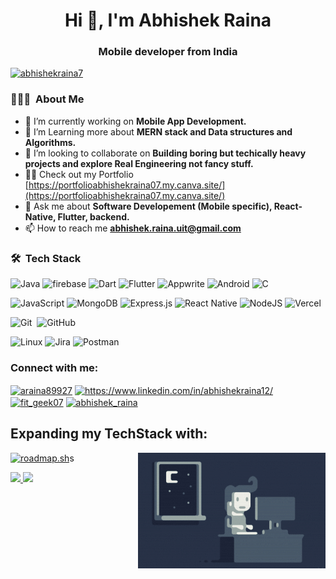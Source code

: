 <h1 align="center">Hi 👋, I'm Abhishek Raina</h1>
<h3 align="center"> Mobile developer from India</h3>

<p align="left"> <a href="https://github.com/ryo-ma/github-profile-trophy"><img src="https://github-profile-trophy.vercel.app/?username=Abhishekraina7" alt="abhishekraina7" /></a> </p>


### 👨🏻‍💻 &nbsp;About Me

- 🔭 I’m currently working on **Mobile App Development.**
- 🌱 I’m Learning more about **MERN stack and Data structures and Algorithms.**
- 👯 I’m looking to collaborate on **Building boring but techically heavy projects and explore Real Engineering not fancy stuff.**
- 👨‍💻 Check out my Portfolio [https://portfolioabhishekraina07.my.canva.site/](https://portfolioabhishekraina07.my.canva.site/)
- 💬 Ask me about **Software Developement (Mobile specific), React-Native, Flutter, backend.** 
- 📫 How to reach me **abhishek.raina.uit@gmail.com**


### 🛠 &nbsp;Tech Stack

![Java](https://img.shields.io/badge/java-%23ED8B00.svg?style=for-the-badge&logo=openjdk&logoColor=white)
<img src="https://www.vectorlogo.zone/logos/firebase/firebase-icon.svg" alt="firebase" width="40" height="40"/>
![Dart](https://img.shields.io/badge/dart-%230175C2.svg?style=for-the-badge&logo=dart&logoColor=white)
![Flutter](https://img.shields.io/badge/Flutter-%2302569B.svg?style=for-the-badge&logo=Flutter&logoColor=white)
![Appwrite](https://img.shields.io/badge/Appwrite-%23FD366E.svg?style=for-the-badge&logo=appwrite&logoColor=white)
![Android](https://img.shields.io/badge/Android-3DDC84?style=for-the-badge&logo=android&logoColor=white)
![C](https://img.shields.io/badge/c-%2300599C.svg?style=for-the-badge&logo=c&logoColor=white)


![JavaScript](https://img.shields.io/badge/javascript-%23323330.svg?style=for-the-badge&logo=javascript&logoColor=%23F7DF1E)
![MongoDB](https://img.shields.io/badge/MongoDB-%234ea94b.svg?style=for-the-badge&logo=mongodb&logoColor=white)
![Express.js](https://img.shields.io/badge/express.js-%23404d59.svg?style=for-the-badge&logo=express&logoColor=%2361DAFB)
![React Native](https://img.shields.io/badge/react_native-%2320232a.svg?style=for-the-badge&logo=react&logoColor=%2361DAFB)
![NodeJS](https://img.shields.io/badge/node.js-6DA55F?style=for-the-badge&logo=node.js&logoColor=white)
![Vercel](https://img.shields.io/badge/vercel-%23000000.svg?style=for-the-badge&logo=vercel&logoColor=white)


![Git](https://img.shields.io/badge/-Git-05122A?style=flat&logo=git)&nbsp;
![GitHub](https://img.shields.io/badge/-GitHub-05122A?style=flat&logo=github)&nbsp;

![Linux](https://img.shields.io/badge/Linux-FCC624?style=for-the-badge&logo=linux&logoColor=black) 
![Jira](https://img.shields.io/badge/jira-%230A0FFF.svg?style=for-the-badge&logo=jira&logoColor=white)
![Postman](https://img.shields.io/badge/Postman-FF6C37?style=for-the-badge&logo=postman&logoColor=white)



<h3 align="left">Connect with me:</h3>
<p align="left">
<a href="https://twitter.com/araina89927" target="blank"><img align="center" src="https://raw.githubusercontent.com/rahuldkjain/github-profile-readme-generator/master/src/images/icons/Social/twitter.svg" alt="araina89927" height="30" width="40" /></a>
<a href="https://linkedin.com/in/https://www.linkedin.com/in/abhishekraina12/" target="blank"><img align="center" src="https://raw.githubusercontent.com/rahuldkjain/github-profile-readme-generator/master/src/images/icons/Social/linked-in-alt.svg" alt="https://www.linkedin.com/in/abhishekraina12/" height="30" width="40" /></a>
<a href="https://instagram.com/fit_geek07" target="blank"><img align="center" src="https://raw.githubusercontent.com/rahuldkjain/github-profile-readme-generator/master/src/images/icons/Social/instagram.svg" alt="fit_geek07" height="30" width="40" /></a>
<a href="https://www.codechef.com/users/abhishek_raina" target="blank"><img align="center" src="https://cdn.jsdelivr.net/npm/simple-icons@3.1.0/icons/codechef.svg" alt="abhishek_raina" height="30" width="40" /></a>
</p>

<!---
Abhishekraina7/Abhishekraina7 is a ✨ special ✨ repository because its `README.md` (this file) appears on your GitHub profile.
You can click the Preview link to take a look at your changes.
--->
## Expanding my TechStack with:
[![roadmap.sh](https://roadmap.sh/card/wide/66d47bb8553501e3c37f4416?variant=dark&roadmaps=nodejs%2Cjavascript%2Cbackend%2Ctypescript)](https://roadmap.sh)s
<img alt="Night Coding" src="https://raw.githubusercontent.com/AVS1508/AVS1508/master/assets/Night-Coding.gif" align="right"/>


<a href="https://github.com/Abhishekraina7">
  <img height="180em" src="https://github-readme-stats-eight-theta.vercel.app/api?username=Abhishekraina7&show_icons=true&theme=algolia&include_all_commits=true&count_private=true"/>
  <img height="180em" src="https://github-readme-stats-eight-theta.vercel.app/api/top-langs/?username=Abhishekraina7&layout=compact&langs_count=8&theme=algolia"/>
</a>
